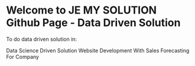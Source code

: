 # Welcome to JE MY SOLUTION Github Page - Data Driven Solution

To do data driven solution in:

Data Science Driven Solution Website Development With Sales Forecasting For Company

